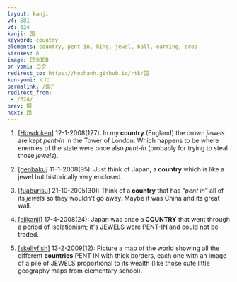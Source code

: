 ```yaml
---
layout: kanji
v4: 581
v6: 624
kanji: 国
keyword: country
elements: country, pent in, king, jewel, ball, earring, drop
strokes: 8
image: E59BBD
on-yomi: コク
redirect_to: https://hochanh.github.io/rtk/国
kun-yomi: くに
permalink: /国/
redirect_from:
 - /624/
prev: 錮
next: 団
---
```


1) [<a href="http://kanji.koohii.com/profile/Howdoken">Howdoken</a>] 12-1-2008(127): In my<strong> country</strong> (England) the crown <em>jewels</em> are kept <em>pent-in</em> in the Tower of London. Which happens to be where enemies of the state were once also <em>pent-in</em> (probably for trying to steal those <em>jewels</em>).

2) [<a href="http://kanji.koohii.com/profile/genbaku">genbaku</a>] 11-1-2008(95): Just think of Japan, a<strong> country</strong> which is like a jewel but historically very enclosed.

3) [<a href="http://kanji.koohii.com/profile/fuaburisu">fuaburisu</a>] 21-10-2005(30): Think of a<strong> country</strong> that has “<em>pent in</em>” all of its <em>jewels</em> so they wouldn&#039;t go away. Maybe it was China and its great wall.

4) [<a href="http://kanji.koohii.com/profile/ajikanji">ajikanji</a>] 17-4-2008(24): Japan was once a<strong> COUNTRY</strong> that went through a period of isolationism; it&#039;s JEWELS were PENT-IN and could not be traded.

5) [<a href="http://kanji.koohii.com/profile/skellyfish">skellyfish</a>] 13-2-2009(12): Picture a map of the world showing all the different <strong>countries</strong> PENT IN with thick borders, each one with an image of a pile of JEWELS proportional to its wealth (like those cute little geography maps from elementary school).

